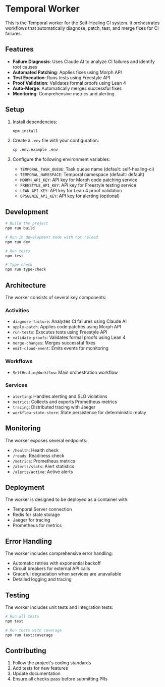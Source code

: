# Temporal Worker

This is the Temporal worker for the Self-Healing CI system. It orchestrates workflows that automatically diagnose, patch, test, and merge fixes for CI failures.

## Features

- **Failure Diagnosis**: Uses Claude AI to analyze CI failures and identify root causes
- **Automated Patching**: Applies fixes using Morph API
- **Test Execution**: Runs tests using Freestyle API
- **Proof Validation**: Validates formal proofs using Lean 4
- **Auto-Merge**: Automatically merges successful fixes
- **Monitoring**: Comprehensive metrics and alerting

## Setup

1. Install dependencies:

   ```bash
   npm install
   ```

2. Create a `.env` file with your configuration:

   ```bash
   cp .env.example .env
   ```

3. Configure the following environment variables:
   - `TEMPORAL_TASK_QUEUE`: Task queue name (default: self-healing-ci)
   - `TEMPORAL_NAMESPACE`: Temporal namespace (default: default)
   - `MORPH_API_KEY`: API key for Morph code patching service
   - `FREESTYLE_API_KEY`: API key for Freestyle testing service
   - `LEAN_API_KEY`: API key for Lean 4 proof validation
   - `OPSGENIE_API_KEY`: API key for alerting (optional)

## Development

```bash
# Build the project
npm run build

# Run in development mode with hot reload
npm run dev

# Run tests
npm test

# Type check
npm run type-check
```

## Architecture

The worker consists of several key components:

### Activities

- `diagnose-failure`: Analyzes CI failures using Claude AI
- `apply-patch`: Applies code patches using Morph API
- `run-tests`: Executes tests using Freestyle API
- `validate-proofs`: Validates formal proofs using Lean 4
- `merge-changes`: Merges successful fixes
- `emit-cloud-event`: Emits events for monitoring

### Workflows

- `SelfHealingWorkflow`: Main orchestration workflow

### Services

- `alerting`: Handles alerting and SLO violations
- `metrics`: Collects and exports Prometheus metrics
- `tracing`: Distributed tracing with Jaeger
- `workflow-state-store`: State persistence for deterministic replay

## Monitoring

The worker exposes several endpoints:

- `/health`: Health check
- `/ready`: Readiness check
- `/metrics`: Prometheus metrics
- `/alerts/stats`: Alert statistics
- `/alerts/active`: Active alerts

## Deployment

The worker is designed to be deployed as a container with:

- Temporal Server connection
- Redis for state storage
- Jaeger for tracing
- Prometheus for metrics

## Error Handling

The worker includes comprehensive error handling:

- Automatic retries with exponential backoff
- Circuit breakers for external API calls
- Graceful degradation when services are unavailable
- Detailed logging and tracing

## Testing

The worker includes unit tests and integration tests:

```bash
# Run all tests
npm test

# Run tests with coverage
npm run test:coverage
```

## Contributing

1. Follow the project's coding standards
2. Add tests for new features
3. Update documentation
4. Ensure all checks pass before submitting PRs
